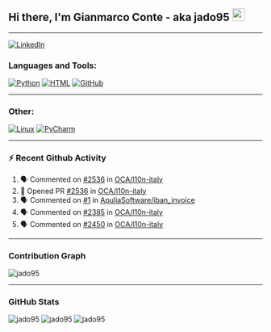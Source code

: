 ## Hi there, I'm Gianmarco Conte - aka jado95 <img src="https://media.giphy.com/media/hvRJCLFzcasrR4ia7z/giphy.gif" width="25px">

---
[![LinkedIn](https://img.shields.io/badge/LinkedIn-0077B5?style=for-the-badge&logo=linkedin&logoColor=white)](https://www.linkedin.com/in/gianmarco-conte-591a08106)

### Languages and Tools:

[![Python](https://img.shields.io/badge/Python-3776AB?style=for-the-badge&logo=python&logoColor=white)](https://www.python.org)
[![HTML](https://img.shields.io/badge/HTML5-E34F26?style=for-the-badge&logo=html5&logoColor=white)](https://developer.mozilla.org/en-US/docs/Web/HTML)
[![GitHub](https://img.shields.io/badge/GitHub-100000?style=for-the-badge&logo=github&logoColor=white)](https://github.com/jado95)

---

### Other:

[![Linux](https://img.shields.io/badge/Linux-FCC624?style=for-the-badge&logo=linux&logoColor=black)](https://www.linux.org)
[![PyCharm](https://img.shields.io/badge/pycharm-143?style=for-the-badge&logo=pycharm&logoColor=black&color=black&labelColor=green)](https://www.jetbrains.com/pycharm)

---

### ⚡ Recent Github Activity

<!--START_SECTION:activity-->
1. 🗣 Commented on [#2536](https://github.com/OCA/l10n-italy/issues/2536) in [OCA/l10n-italy](https://github.com/OCA/l10n-italy)
2. 💪 Opened PR [#2536](https://github.com/OCA/l10n-italy/pull/2536) in [OCA/l10n-italy](https://github.com/OCA/l10n-italy)
3. 🗣 Commented on [#1](https://github.com/ApuliaSoftware/iban_invoice/issues/1) in [ApuliaSoftware/iban_invoice](https://github.com/ApuliaSoftware/iban_invoice)
4. 🗣 Commented on [#2385](https://github.com/OCA/l10n-italy/issues/2385) in [OCA/l10n-italy](https://github.com/OCA/l10n-italy)
5. 🗣 Commented on [#2450](https://github.com/OCA/l10n-italy/issues/2450) in [OCA/l10n-italy](https://github.com/OCA/l10n-italy)
<!--END_SECTION:activity-->

---

### Contribution Graph
![jado95](https://activity-graph.herokuapp.com/graph?username=jado95&theme=github)

---

### GitHub Stats
![jado95](https://github-readme-stats.vercel.app/api?username=jado95&bg_color=30,e96443,904e95&title_color=fff&text_color=fff&count_private=true)
![jado95](https://github-readme-stats.vercel.app/api/top-langs/?username=jado95&show_icons=true&theme=react&count_private=true)
![jado95](https://github-readme-streak-stats.herokuapp.com/?user=jado95&show_icons=true&theme=react&count_private=true)
